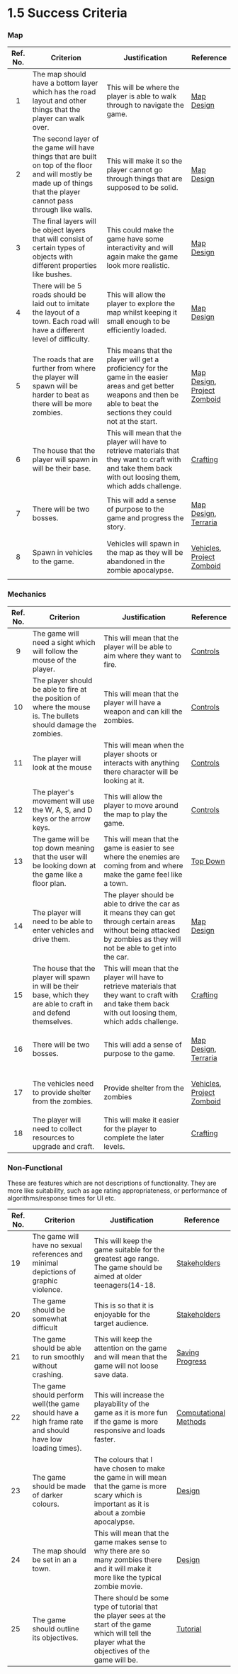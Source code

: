 # 1.5 Success Criteria

### Map

| Ref. No. | Criterion                                                                                                                                                             | Justification                                                                                                                                                                 | Reference                                                                                                                                   |
| :------: | --------------------------------------------------------------------------------------------------------------------------------------------------------------------- | ----------------------------------------------------------------------------------------------------------------------------------------------------------------------------- | ------------------------------------------------------------------------------------------------------------------------------------------- |
|     1    | The map should have a bottom layer which has the road layout and other things that the player can walk over.                                                          | This will be where the player is able to walk through to navigate the game.                                                                                                   | [Map Design](1.4a-features-of-the-proposed-solution.md)                                                                                     |
|     2    | The second layer of the game will have things that are built on top of the floor and will mostly be made up of things that the player cannot pass through like walls. | This will make it so the player cannot go through things that are supposed to be solid.                                                                                       | [Map Design](1.4a-features-of-the-proposed-solution.md)                                                                                     |
|     3    | The final layers will be object layers that will consist of certain types of objects with different properties like bushes.                                           | This could make the game have some interactivity and will again make the game look more realistic.                                                                            | [Map Design](1.4a-features-of-the-proposed-solution.md)                                                                                     |
|     4    | There will be 5 roads should be laid out to imitate the layout of a town.  Each road will have a different level of difficulty.                                       | This will allow the player to explore the map whilst keeping it small enough to be efficiently loaded.                                                                        | [Map Design](1.4a-features-of-the-proposed-solution.md)                                                                                     |
|     5    | The roads that are further from where the player will spawn will be harder to beat as there will be more zombies.                                                     | This means that the player will get a proficiency for the game in the easier areas and get better weapons and then be able to beat the sections they could not at the start.  | <p><a href="1.4a-features-of-the-proposed-solution.md">Map Design</a>, <br><a href="1.3-research-the-problem.md">Project<br>Zomboid</a></p> |
|     6    | The house that the player will spawn in will be their base.                                                                                                           | This will mean that the player will have to retrieve materials that they want to craft with and take them back with out loosing them, which adds challenge.                   | [Crafting](1.4a-features-of-the-proposed-solution.md)                                                                                       |
|     7    | There will be two bosses.                                                                                                                                             | This will add a sense of purpose to the game and progress the story.                                                                                                          | <p><a href="1.4a-features-of-the-proposed-solution.md">Map Design</a>, <br><a href="1.3-research-the-problem.md">Terraria</a></p>           |
|     8    | Spawn in vehicles to the game.                                                                                                                                        | Vehicles will spawn in the map as they will be abandoned in the zombie apocalypse.                                                                                            | <p><a href="1.4a-features-of-the-proposed-solution.md">Vehicles</a>,<br><a href="1.3-research-the-problem.md">Project <br>Zomboid</a></p>   |

### Mechanics



| Ref. No. | Criterion                                                                                                          | Justification                                                                                                                                                             | Reference                                                                                                                                 |
| :------: | ------------------------------------------------------------------------------------------------------------------ | ------------------------------------------------------------------------------------------------------------------------------------------------------------------------- | ----------------------------------------------------------------------------------------------------------------------------------------- |
|     9    | The game will need a sight which will follow the mouse of the player.                                              | This will mean that the player will be able to aim where they want to fire.                                                                                               | [Controls](1.4a-features-of-the-proposed-solution.md)                                                                                     |
|    10    | The player should be able to fire at the position of where the mouse is. The bullets should damage the zombies.    | This will mean that the player will have a weapon and can kill the zombies.                                                                                               | [Controls](1.4a-features-of-the-proposed-solution.md)                                                                                     |
|    11    | The player will look at the mouse                                                                                  | This will mean when the player shoots or interacts with anything there character will be looking at it.                                                                   | [Controls](1.4a-features-of-the-proposed-solution.md)                                                                                     |
|    12    | The player's movement will use the W, A, S, and D keys or the arrow keys.                                          | This will allow the player to move around the map to play the game.                                                                                                       | [Controls](1.4a-features-of-the-proposed-solution.md)                                                                                     |
|    13    | The game will be top down meaning that the user will be looking down at the game like a floor plan.                | This will mean that the game is easier to see where the enemies are coming from and where make the game feel like a town.                                                 | [Top Down](1.4a-features-of-the-proposed-solution.md)                                                                                     |
|    14    | The player will need to be able to enter vehicles and drive them.                                                  | The player should be able to drive the car as it means they can get through certain areas without being attacked by zombies as they will not be able to get into the car. | [Map Design](1.4a-features-of-the-proposed-solution.md)                                                                                   |
|    15    | The house that the player will spawn in will be their base, which they are able to craft in and defend themselves. | This will mean that the player will have to retrieve materials that they want to craft with and take them back with out loosing them, which adds challenge.               | [Crafting](1.4a-features-of-the-proposed-solution.md)                                                                                     |
|    16    | There will be two bosses.                                                                                          | This will add a sense of purpose to the game.                                                                                                                             | <p><a href="1.4a-features-of-the-proposed-solution.md">Map Design</a>, <br><a href="1.3-research-the-problem.md">Terraria</a></p>         |
|    17    | The vehicles need to provide shelter from the zombies.                                                             | Provide shelter from the zombies                                                                                                                                          | <p><a href="1.4a-features-of-the-proposed-solution.md">Vehicles</a>,<br><a href="1.3-research-the-problem.md">Project <br>Zomboid</a></p> |
|    18    | The player will need to collect resources to upgrade and craft.                                                    | This will make it easier for the player to complete the later levels.                                                                                                     | [Crafting](1.4a-features-of-the-proposed-solution.md)                                                                                     |

### Non-Functional

These are features which are not descriptions of functionality. They are more like suitability, such as age rating appropriateness, or performance of algorithms/response times for UI etc.

| Ref. No. | Criterion                                                                                               | Justification                                                                                                                                           | Reference                                                      |
| -------- | ------------------------------------------------------------------------------------------------------- | ------------------------------------------------------------------------------------------------------------------------------------------------------- | -------------------------------------------------------------- |
| 19       | The game will have no sexual references and minimal depictions of graphic violence.                     | This will keep the game suitable for the greatest age range. The game should be aimed at older teenagers(14-18.                                         | [Stakeholders](1.2-stakeholders.md)                            |
| 20       | The game should be somewhat difficult                                                                   | This is so that it is enjoyable for the target audience.                                                                                                | [Stakeholders](1.2-stakeholders.md)                            |
| 21       | The game should be able to run smoothly without crashing.                                               | This will keep the attention on the game and will mean that the game will not loose save data.                                                          | [Saving Progress](1.4a-features-of-the-proposed-solution.md)   |
| 22       | The game should perform well(the game should have a high frame rate and should have low loading times). | This will increase the playability of the game as it is more fun if the game is more responsive and loads faster.                                       | [Computational Methods](1.4b-computational-methods.md)         |
| 23       | The game should be made of darker colours.                                                              | The colours that I have chosen to make the game in will mean that the game is more scary which is important as it is about a zombie apocalypse.         | [Design](1.4a-features-of-the-proposed-solution.md#collisions) |
| 24       | The map should be set in an a town.                                                                     | This will mean that the game makes sense to why there are so many zombies there and it  will make it more like the typical zombie movie.                | [Design](1.4a-features-of-the-proposed-solution.md)            |
| 25       | The game should outline its objectives.                                                                 | There should be some type of tutorial that the player sees at the start of the game which will tell the player what the objectives of the game will be. | [Tutorial](1.4a-features-of-the-proposed-solution.md)          |
